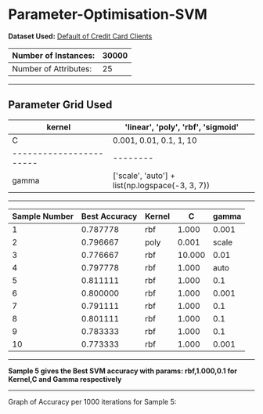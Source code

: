 # Parameter-Optimisation-SVM


**Dataset Used:** [Default of Credit Card Clients](https://archive.ics.uci.edu/ml/datasets/default+of+credit+card+clients)

| Number of Instances:  | 30000  |
|-----------------------|--------|
| Number of Attributes: | 25     |

---

**Parameter Grid Used**
---
| kernel  | 'linear', 'poly', 'rbf', 'sigmoid' |
|-----------------------|--------|
| C | 0.001, 0.01, 0.1, 1, 10    |
|-----------------------|--------|
| gamma |['scale', 'auto'] + list(np.logspace(-3, 3, 7))   |

---
 
 | Sample Number | Best Accuracy | Kernel | C  | gamma |
|----------|---------------|--------|-----|-------|
| 1        | 0.787778       | rbf    | 1.000 | 0.001   |
| 2        | 0.796667        |  poly    | 0.001 | scale   |
| 3        | 0.776667        | rbf    | 10.000 | 0.01   |
| 4        | 0.797778        | rbf    | 1.000 | auto   |
| 5        | 0.811111        | rbf    | 1.000 | 0.1   |
| 6        | 0.800000        | rbf    | 1.000 | 0.001  |
| 7        | 0.791111        | rbf    | 1.000 | 0.1   |
| 8        | 0.801111        | rbf    | 1.000 | 0.1   |
| 9        | 0.783333        | rbf    | 1.000 | 0.1   |
| 10       | 0.773333        | rbf    | 1.000 | 0.001 |

---

**Sample 5 gives the Best SVM accuracy with params: rbf,1.000,0.1 for Kernel,C and Gamma respectively**

---

Graph of Accuracy per 1000 iterations for Sample 5:

